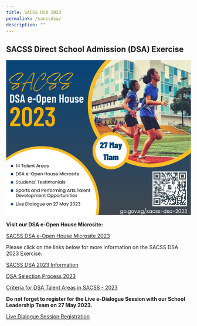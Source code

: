 ```yaml
---
title: SACSS DSA 2023
permalink: /sacssdsa/
description: ""
---
```

SACSS Direct School Admission (DSA) Exercise
---------------------

![](/images/dsa%20e-open%20house%202023%20-%20poster.png)

**Visit our DSA e-Open House Microsite:**

[SACSS DSA e-Open House Microsite 2023](https://sites.google.com/moe.edu.sg/sacss-dsa-eopenhouse/home)

Please click on the links below for more information on the SACSS DSA 2023 Exercise.

[SACSS DSA 2023 Information](/files/sacss%20dsa%20sec%202023.pdf)

[DSA Selection Process 2023](/files/dsa%20selection%20process%202023.pdf)

[Criteria for DSA Talent Areas in SACSS - 2023](/files/criteria%20for%20dsa%20talent%20areas%20in%20sacss%202023.pdf)



**Do not forget to register for the Live e-Dialogue Session with our School Leadership Team on 27 May 2023.**

[Live Dialogue Session Registration](https://go.gov.sg/2023sacss-dsa-dialogue)
